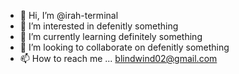 - 👋 Hi, I’m @irah-terminal
- 👀 I’m interested in defenitly something
- 🌱 I’m currently learning definitely something
- 💞️ I’m looking to collaborate on defenitly something
- 📫 How to reach me ... blindwind02@gmail.com

<!---
irah-terminal/irah-terminal is a ✨ special ✨ repository because its `README.md` (this file) appears on your GitHub profile.
You can click the Preview link to take a look at your changes.
--->
